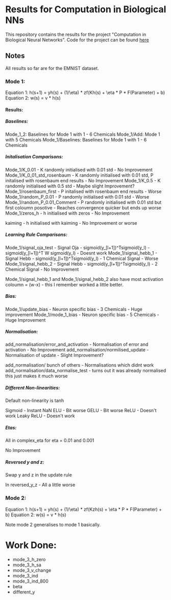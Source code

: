 # Results for Computation in Biological NNs

This repository contains the results for the project "Computation in Biological Neural Networks".
Code for the project can be found [here](https://github.com/kmcm0707/Computation-in-Biological-Neural-Networks)

## Notes

All results so far are for the EMNIST dataset.

### Mode 1:

Equation 1: h(s+1) = yh(s) + (1/\eta) * zf(Kh(s) + \eta * P * F(Parameter) + b)
Equation 2: w(s) = v * h(s)

#### Results:

##### Baselines:
Mode_1_2: Baselines for Mode 1 with 1 - 6 Chemicals
Mode_1/Add: Mode 1 with 5 Chemicals
Mode_1/Baselines: Baselines for Mode 1 with 1 - 6 Chemicals

##### Initalisation Comparisons:

Mode_1/K_0.01 - K randomly initialised with 0.01 std - No Improvement
Mode_1/K_0_01_std_rosenbaum - K randomly initialised with 0.01 std, P initalised with rosenbaum end results - No Improvement
Mode_1/K_0.5 - K randomly initialised with 0.5 std - Maybe slight Improvement?
Mode_1/rosenbaum_first - P initalised with rosenbaum end results - Worse
Mode_1/random_P_0.01 - P randomly initialised with 0.01 std - Worse
Mode_1/random_P_0.01_Comment - P randomly initialised with 0.01 std but first coloumn posotive - Reaches convergence quicker but ends up worse
Mode_1/zeros_h - h initialised with zeros - No Improvement

kaiming - h initialised with kaiming - No Improvement or worse

##### Learning Rule Comparisons:

Mode_1/signal_oja_test - Signal Oja - sigmoid(y_[l+1])^Tsigmoid(y_l) - sigmoid(y_[l+1])^T W sigmoid(y_l) - Doesnt work
Mode_1/signal_hebb_1 - Signal Hebb - sigmoid(y_[l+1])^Tsigmoid(y_l) - 1 Chemical Signal - Worse
Mode_1/signal_hebb_2 - Signal Hebb - sigmoid(y_[l+1])^Tsigmoid(y_l) - 2 Chemical Signal - No Improvement

Mode_1/signal_hebb_1 and Mode_1/signal_hebb_2 also have most activation coloumn = (w-x) - this I remember worked a little better.

##### Bias:

Mode_1/update_bias - Neuron specific bias - 3 Chemicals - Huge improvement
Mode_1/mode_1_bias - Neuron specific bias - 5 Chemicals - Huge Improvement

##### Normalisation:

add_normalisation/error_and_activation - Normalisation of error and activation - No Improvement
add_normalisation/normilised_update - Normalisation of update - Slight Improvement?

add_normalisation/ bunch of others - Normalisations which didnt work
add_normalisation/data_normalise_test - turns out it was already normalised this just makes it much worse

##### Different Non-linearities:

Default non-linearity is tanh

Sigmoid - Instant NaN
ELU - Bit worse
GELU - Bit worse
ReLU - Doesn't work
Leaky ReLU - Doesn't work

##### Etas:

All in complex_eta for eta = 0.01 and 0.001

No Improvement

##### Reversed y and z:

Swap y and z in the update rule

In reversed_y_z - All a little worse

### Mode 2:
Equation 1: h(s+1) = yh(s) + (1/\eta) * zf(Kzh(s) + \eta * P * F(Parameter) + b)
Equation 2: w(s) = v * h(s)

Note mode 2 generalises to mode 1 basically.

# Work Done:
- mode_3_h_zero
- mode_3_h_sa
- mode_3_v_change
- mode_3_ind
- mode_3_ind_800
- beta
- different_y